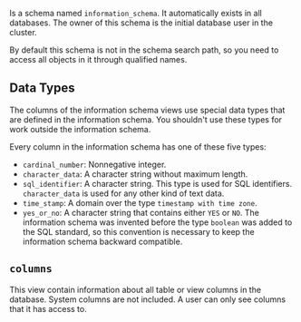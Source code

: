 Is a schema named `information_schema`. It automatically exists in all databases. The owner of this schema is the initial database user in the cluster.

By default this schema is not in the schema search path, so you need to access all objects in it through qualified names.
## Data Types
The columns of the information schema views use special data types that are defined in the information schema. You shouldn't use these types for work outside the information schema.

Every column in the information schema has one of these five types:
- `cardinal_number`: Nonnegative integer.
- `character_data`: A character string without maximum length.
- `sql_identifier`: A character string. This type is used for SQL identifiers. `character_data` is used for any other kind of text data.
- `time_stamp`: A domain over the type `timestamp with time zone`.
- `yes_or_no`: A character string that contains either `YES` or `NO`. The information schema was invented before the type `boolean` was added to the SQL standard, so this convention is necessary to keep the information schema backward compatible.
## `columns`
This view contain information about all table or view columns in the database. System columns are not included. A user can only see columns that it has access to.
